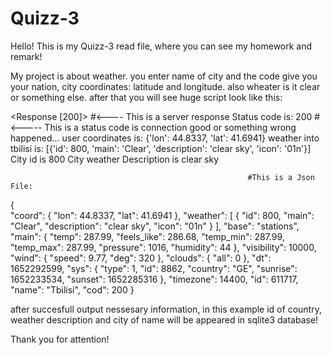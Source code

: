 # Quizz-3

Hello! This is my Quizz-3 read file, where you can see my homework and remark!

My project is about weather. you enter name of city and the code give you your nation, city coordinates: 
latitude and longitude. also wheater is it clear or something else. after that you will see huge script look like this:

<Response [200]>    #<---- This is a server response
Status code is:  200 #<----- This is a status code is connection good or something wrong happened... 
user coordinates is:  {'lon': 44.8337, 'lat': 41.6941}
weather into tbilisi is:  [{'id': 800, 'main': 'Clear', 'description': 'clear sky', 'icon': '01n'}]
City id is  800
City weather Description is  clear sky


                                                         #This is a Json File:
{           
    "coord": {
        "lon": 44.8337,
        "lat": 41.6941
    },
    "weather": [
        {
            "id": 800,
            "main": "Clear",
            "description": "clear sky",
            "icon": "01n"
        }
    ],
    "base": "stations",
    "main": {
        "temp": 287.99,
        "feels_like": 286.68,
        "temp_min": 287.99,
        "temp_max": 287.99,
        "pressure": 1016,
        "humidity": 44
    },
    "visibility": 10000,
    "wind": {
        "speed": 9.77,
        "deg": 320
    },
    "clouds": {
        "all": 0
    },
    "dt": 1652292599,
    "sys": {
        "type": 1,
        "id": 8862,
        "country": "GE",
        "sunrise": 1652233534,
        "sunset": 1652285316
    },
    "timezone": 14400,
    "id": 611717,
    "name": "Tbilisi",
    "cod": 200
}



after succesfull output nessesary information, in this example id of country, weather description and city of name will be appeared in sqlite3 database!

Thank you for attention!
